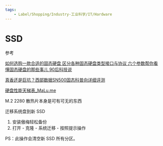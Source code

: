 ```yaml
---
tags:
    - Label/Shopping/Industry-工业科学/IT/Hardware
---
```


# SSD

参考

[如何选购一款合适的固态硬盘 区分各种固态硬盘类型接口与协议 六个参数帮你看懂固态硬盘的那些事儿 90后科技说](https://www.bilibili.com/video/av42493495)

[真香还是巨坑？西部数据SN500固态科普向详细评测](https://www.bilibili.com/video/av52283800)

[硬盘性能天梯表_MaLu.me](http://cdn.malu.me/hard/)


M.2 2280 散热片本身是可有可无的东西

迁移系统盘到新 SSD

1. 安装傲梅轻松备份
2. 打开 - 克隆 - 系统迁移 - 按照提示操作

PS：此操作会清空新 SSD 所有分区。